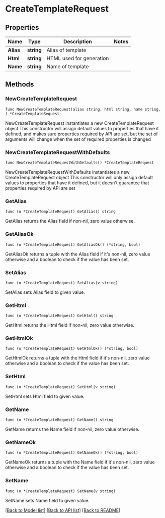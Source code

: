 # CreateTemplateRequest

## Properties

Name | Type | Description | Notes
------------ | ------------- | ------------- | -------------
**Alias** | **string** | Alias of template | 
**Html** | **string** | HTML used for generation | 
**Name** | **string** | Name of template | 

## Methods

### NewCreateTemplateRequest

`func NewCreateTemplateRequest(alias string, html string, name string, ) *CreateTemplateRequest`

NewCreateTemplateRequest instantiates a new CreateTemplateRequest object
This constructor will assign default values to properties that have it defined,
and makes sure properties required by API are set, but the set of arguments
will change when the set of required properties is changed

### NewCreateTemplateRequestWithDefaults

`func NewCreateTemplateRequestWithDefaults() *CreateTemplateRequest`

NewCreateTemplateRequestWithDefaults instantiates a new CreateTemplateRequest object
This constructor will only assign default values to properties that have it defined,
but it doesn't guarantee that properties required by API are set

### GetAlias

`func (o *CreateTemplateRequest) GetAlias() string`

GetAlias returns the Alias field if non-nil, zero value otherwise.

### GetAliasOk

`func (o *CreateTemplateRequest) GetAliasOk() (*string, bool)`

GetAliasOk returns a tuple with the Alias field if it's non-nil, zero value otherwise
and a boolean to check if the value has been set.

### SetAlias

`func (o *CreateTemplateRequest) SetAlias(v string)`

SetAlias sets Alias field to given value.


### GetHtml

`func (o *CreateTemplateRequest) GetHtml() string`

GetHtml returns the Html field if non-nil, zero value otherwise.

### GetHtmlOk

`func (o *CreateTemplateRequest) GetHtmlOk() (*string, bool)`

GetHtmlOk returns a tuple with the Html field if it's non-nil, zero value otherwise
and a boolean to check if the value has been set.

### SetHtml

`func (o *CreateTemplateRequest) SetHtml(v string)`

SetHtml sets Html field to given value.


### GetName

`func (o *CreateTemplateRequest) GetName() string`

GetName returns the Name field if non-nil, zero value otherwise.

### GetNameOk

`func (o *CreateTemplateRequest) GetNameOk() (*string, bool)`

GetNameOk returns a tuple with the Name field if it's non-nil, zero value otherwise
and a boolean to check if the value has been set.

### SetName

`func (o *CreateTemplateRequest) SetName(v string)`

SetName sets Name field to given value.



[[Back to Model list]](../README.md#documentation-for-models) [[Back to API list]](../README.md#documentation-for-api-endpoints) [[Back to README]](../README.md)


